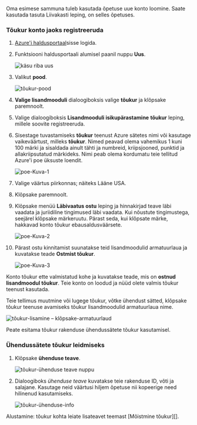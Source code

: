 Oma esimese sammuna tuleb kasutada õpetuse uue konto loomine. Saate kasutada tasuta Liivakasti leping, on selles õpetuses.

### <a name="to-sign-up-for-a-pusher-account"></a>Tõukur konto jaoks registreeruda

1. [Azure'i haldusportaal][]sisse logida.

2. Funktsiooni haldusportaali alumisel paanil nuppu **Uus**.

    ![käsu riba uus][command-bar-new]

3. Valikut **pood**.

    ![tõukur-pood][pusher-store]

4. **Valige lisandmooduli** dialoogiboksis valige **tõukur** ja klõpsake paremnoolt.

5. Valige dialoogiboksis **Lisandmooduli isikupärastamine** **tõukur** leping, millele soovite registreeruda.

6. Sisestage tuvastamiseks **tõukur** teenust Azure sätetes nimi või kasutage vaikeväärtust, milleks **tõukur**. Nimed peavad olema vahemikus 1 kuni 100 märki ja sisaldada ainult tähti ja numbreid, kriipsjooned, punktid ja allakriipsutatud märkideks. Nimi peab olema kordumatu teie tellitud Azure'i poe üksuste loendit.

    ![poe-Kuva-1][store-screen-1]

8. Valige väärtus piirkonnas; näiteks Lääne USA. 

9. Klõpsake paremnoolt.

10. Klõpsake menüü **Läbivaatus ostu** leping ja hinnakirjad teave läbi vaadata ja juriidiline tingimused läbi vaadata. Kui nõustute tingimustega, seejärel klõpsake märkeruutu. Pärast seda, kui klõpsate märke, hakkavad konto tõukur ebausaldusväärsete. 

    ![poe-Kuva-2][store-screen-2]

11. Pärast ostu kinnitamist suunatakse teid lisandmoodulid armatuurlaua ja kuvatakse teade **Ostmist tõukur**.

    ![poe-Kuva-3][store-screen-3]

Konto tõukur ette valmistatud kohe ja kuvatakse teade, mis on **ostnud lisandmoodul tõukur**. Teie konto on loodud ja nüüd olete valmis tõukur teenust kasutada.

Teie tellimus muutmine või lugege tõukur, võtke ühendust sätted, klõpsake tõukur teenuse avamiseks tõukur lisandmoodulid armatuurlaua nime.

![tõukur-lisamine – klõpsake-armatuurlaud][pusher-add-on-dashboard]
    
Peate esitama tõukur rakenduse ühendussätete tõukur kasutamisel.

### <a name="to-find-your-pusher-connection-settings"></a>Ühendussätete tõukur leidmiseks ###

1. Klõpsake **ühenduse teave**.

    ![tõukur-ühenduse teave nuppu][pusher-connection-info-button]

2. Dialoogiboks *ühenduse teave* kuvatakse teie rakenduse ID, võti ja salajane. Kasutage neid väärtusi hiljem õpetuse nii kopeerige need hilinenud kasutamiseks.

    ![tõukur-ühenduse-info][pusher-connection-info]

Alustamine: tõukur kohta leiate lisateavet teemast [Mõistmine tõukur][].

<!--images-->

[command-bar-new]: ./media/pusher-sign-up/1-command-bar-new.png
[pusher-store]: ./media/pusher-sign-up/2-pusher-store.png
[store-screen-1]: ./media/pusher-sign-up/3-pusher-store-screen-1.png
[store-screen-2]: ./media/pusher-sign-up/4-pusher-store-screen-2.png
[store-screen-3]: ./media/pusher-sign-up/5-pusher-store-screen-3.png
[pusher-add-on-dashboard]: ./media/pusher-sign-up/6-pusher-add-on-dashboard.png
[pusher-connection-info-button]: ./media/pusher-sign-up/7-pusher-connection-info-button.png
[pusher-connection-info]: ./media/pusher-sign-up/8-pusher-connection-info.png

<!--Links-->

[Azure'i haldusportaal]: https://manage.windowsazure.com
[Tõukur mõistmine]: http://pusher.com/docs

